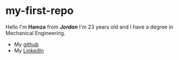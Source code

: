 # my-first-repo
Hello I'm **Hamza**  from ***Jordan***
I'm 23 years old and I have a degree in Mechanical Engineering.

+ My [github](https://github.com/Dawahreh)
+ My [LinkedIn](https://www.linkedin.com/in/hamzeh-dawahreh-6822781b8/)
